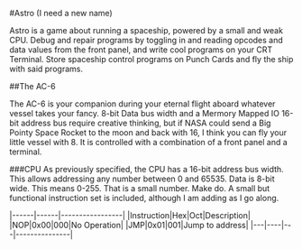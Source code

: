 #Astro (I need a new name)

Astro is a game about running a spaceship, powered by a small and weak CPU. Debug and repair programs by toggling in and reading opcodes and data values from the front panel, and write cool
programs on your CRT Terminal. Store spaceship control programs on Punch Cards and fly the ship with said programs. 

##The AC-6

The AC-6 is your companion during your eternal flight aboard whatever vessel takes your fancy. 8-bit Data bus width and a Mermory Mapped IO 16-bit address bus require creative thinking, but
if NASA could send a Big Pointy Space Rocket to the moon and back with 16, I think you can fly your little vessel with 8. It is controlled with a combination of a front panel and a terminal.

###CPU
As previously specified, the CPU has a 16-bit address bus width. This allows addressing any number between 0 and 65535. Data is 8-bit wide. This means 0-255. That is a small number. Make do.
A small but functional instruction set is included, although I am adding as I go along.

|------|------|-----------------|
|Instruction|Hex|Oct|Description|
|NOP|0x00|000|No Operation|
|JMP|0x01|001|Jump to address|
|---|----|---|---------------|
